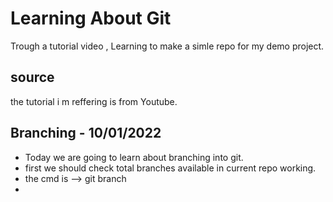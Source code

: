# Learning About Git

Trough a tutorial video , Learning to make a simle repo for my demo project.

## source
the tutorial i m reffering is from Youtube.

## Branching - 10/01/2022
- Today we are going to learn about branching into git.
- first we should check total branches available in current repo working.
- the cmd is --> git branch
- 